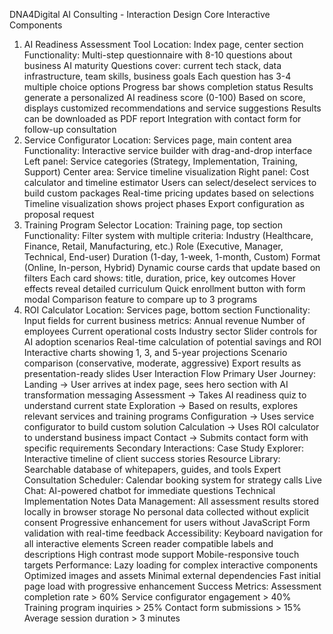 DNA4Digital AI Consulting - Interaction Design
Core Interactive Components
1. AI Readiness Assessment Tool
Location: Index page, center section
Functionality:
Multi-step questionnaire with 8-10 questions about business AI maturity
Questions cover: current tech stack, data infrastructure, team skills, business goals
Each question has 3-4 multiple choice options
Progress bar shows completion status
Results generate a personalized AI readiness score (0-100)
Based on score, displays customized recommendations and service suggestions
Results can be downloaded as PDF report
Integration with contact form for follow-up consultation
2. Service Configurator
Location: Services page, main content area
Functionality:
Interactive service builder with drag-and-drop interface
Left panel: Service categories (Strategy, Implementation, Training, Support)
Center area: Service timeline visualization
Right panel: Cost calculator and timeline estimator
Users can select/deselect services to build custom packages
Real-time pricing updates based on selections
Timeline visualization shows project phases
Export configuration as proposal request
3. Training Program Selector
Location: Training page, top section
Functionality:
Filter system with multiple criteria:
Industry (Healthcare, Finance, Retail, Manufacturing, etc.)
Role (Executive, Manager, Technical, End-user)
Duration (1-day, 1-week, 1-month, Custom)
Format (Online, In-person, Hybrid)
Dynamic course cards that update based on filters
Each card shows: title, duration, price, key outcomes
Hover effects reveal detailed curriculum
Quick enrollment button with form modal
Comparison feature to compare up to 3 programs
4. ROI Calculator
Location: Services page, bottom section
Functionality:
Input fields for current business metrics:
Annual revenue
Number of employees
Current operational costs
Industry sector
Slider controls for AI adoption scenarios
Real-time calculation of potential savings and ROI
Interactive charts showing 1, 3, and 5-year projections
Scenario comparison (conservative, moderate, aggressive)
Export results as presentation-ready slides
User Interaction Flow
Primary User Journey:
Landing → User arrives at index page, sees hero section with AI transformation messaging
Assessment → Takes AI readiness quiz to understand current state
Exploration → Based on results, explores relevant services and training programs
Configuration → Uses service configurator to build custom solution
Calculation → Uses ROI calculator to understand business impact
Contact → Submits contact form with specific requirements
Secondary Interactions:
Case Study Explorer: Interactive timeline of client success stories
Resource Library: Searchable database of whitepapers, guides, and tools
Expert Consultation Scheduler: Calendar booking system for strategy calls
Live Chat: AI-powered chatbot for immediate questions
Technical Implementation Notes
Data Management:
All assessment results stored locally in browser storage
No personal data collected without explicit consent
Progressive enhancement for users without JavaScript
Form validation with real-time feedback
Accessibility:
Keyboard navigation for all interactive elements
Screen reader compatible labels and descriptions
High contrast mode support
Mobile-responsive touch targets
Performance:
Lazy loading for complex interactive components
Optimized images and assets
Minimal external dependencies
Fast initial page load with progressive enhancement
Success Metrics:
Assessment completion rate > 60%
Service configurator engagement > 40%
Training program inquiries > 25%
Contact form submissions > 15%
Average session duration > 3 minutes
